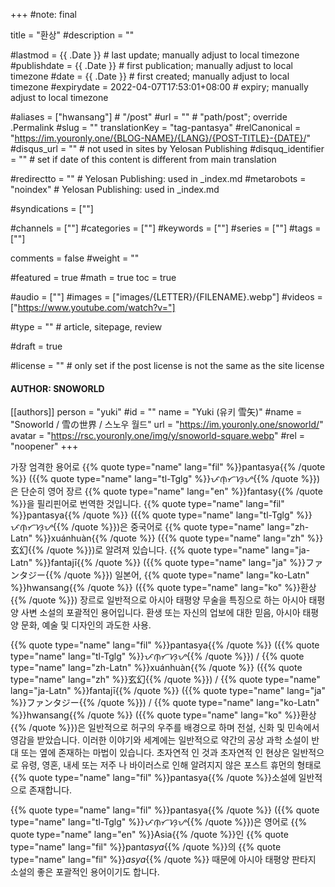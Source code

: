 +++
#note: final

title = "환상"
#description = ""

#lastmod = {{ .Date }}                 # last update; manually adjust to local timezone
#publishdate = {{ .Date }}             # first publication; manually adjust to local timezone
#date = {{ .Date }}                    # first created; manually adjust to local timezone
#expirydate = 2022-04-07T17:53:01+08:00              # expiry; manually adjust to local timezone

#aliases = ["hwansang"]                                        # "/post"
#url = ""                                              # "path/post"; override .Permalink
#slug = ""
translationKey = "tag-pantasya"
#relCanonical = "https://im.youronly.one/{BLOG-NAME}/{LANG}/{POST-TITLE}-{DATE}/"
#disqus_url = ""                                       # not used in sites by Yelosan Publishing
#disquq_identifier = ""                                # set if date of this content is different from main translation

#redirectto = ""                                       # Yelosan Publishing: used in _index.md
#metarobots = "noindex"                                # Yelosan Publishing: used in _index.md

#syndications = [""]

#channels = [""]
#categories = [""]
#keywords = [""]
#series = [""]
#tags = [""]

comments = false
#weight = ""

#featured = true
#math = true
toc = true

#audio = [""]
#images = ["images/{LETTER}/{FILENAME}.webp"]
#videos = ["https://www.youtube.com/watch?v="]

#type = ""                                             # article, sitepage, review

#draft = true

#license = ""                                          # only set if the post license is not the same as the site license

#### AUTHOR: SNOWORLD ####
[[authors]]
  person = "yuki"
  #id = ""
  name = "Yuki (유키 雪矢)"
  #name = "Snoworld / 雪の世界 / 스노우 월드"
  url = "https://im.youronly.one/snoworld/"
  avatar = "https://rsc.youronly.one/img/y/snoworld-square.webp"
  #rel = "noopener"
+++

가장 엄격한 용어로 {{% quote type="name" lang="fil" %}}pantasya{{% /quote %}} ({{% quote type="name" lang="tl-Tglg" %}}ᜉᜈ᜔ᜆᜐ᜔ᜌ{{% /quote %}})은 단순히 영어 장르 {{% quote type="name" lang="en" %}}fantasy{{% /quote %}}을 필리핀어로 번역한 것입니다. {{% quote type="name" lang="fil" %}}pantasya{{% /quote %}} ({{% quote type="name" lang="tl-Tglg" %}}ᜉᜈ᜔ᜆᜐ᜔ᜌ{{% /quote %}})은 중국어로 {{% quote type="name" lang="zh-Latn" %}}xuánhuàn{{% /quote %}} ({{% quote type="name" lang="zh" %}}玄幻{{% /quote %}})로 알려져 있습니다. {{% quote type="name" lang="ja-Latn" %}}fantajī{{% /quote %}} ({{% quote type="name" lang="ja" %}}ファンタジー{{% /quote %}}) 일본어, {{% quote type="name" lang="ko-Latn" %}}hwansang{{% /quote %}} ({{% quote type="name" lang="ko" %}}환상{{% /quote %}}) 장르로 일반적으로 아시아 태평양 무술을 특징으로 하는 아시아 태평양 사변 소설의 포괄적인 용어입니다. 환생 또는 자신의 업보에 대한 믿음, 아시아 태평양 문화, 예술 및 디자인의 과도한 사용.

{{% quote type="name" lang="fil" %}}pantasya{{% /quote %}} ({{% quote type="name" lang="tl-Tglg" %}}ᜉᜈ᜔ᜆᜐ᜔ᜌ{{% /quote %}}) / {{% quote type="name" lang="zh-Latn" %}}xuánhuàn{{% /quote %}} ({{% quote type="name" lang="zh" %}}玄幻{{% /quote %}}) / {{% quote type="name" lang="ja-Latn" %}}fantajī{{% /quote %}} ({{% quote type="name" lang="ja" %}}ファンタジー{{% /quote %}}) / {{% quote type="name" lang="ko-Latn" %}}hwansang{{% /quote %}} ({{% quote type="name" lang="ko" %}}환상{{% /quote %}})은 일반적으로 허구의 우주를 배경으로 하며 전설, 신화 및 민속에서 영감을 받았습니다. 이러한 이야기와 세계에는 일반적으로 약간의 공상 과학 소설이 반대 또는 옆에 존재하는 마법이 있습니다. 초자연적 인 것과 초자연적 인 현상은 일반적으로 유령, 영혼, 내세 또는 저주 나 바이러스로 인해 알려지지 않은 포스트 휴먼의 형태로 {{% quote type="name" lang="fil" %}}pantasya{{% /quote %}}소설에 일반적으로 존재합니다.

{{% quote type="name" lang="fil" %}}pantasya{{% /quote %}} ({{% quote type="name" lang="tl-Tglg" %}}ᜉᜈ᜔ᜆᜐ᜔ᜌ{{% /quote %}})은 영어로 {{% quote type="name" lang="en" %}}Asia{{% /quote %}}인 {{% quote type="name" lang="fil" %}}pant*asya*{{% /quote %}}의 {{% quote type="name" lang="fil" %}}*asya*{{% /quote %}} 때문에 아시아 태평양 판타지 소설의 좋은 포괄적인 용어이기도 합니다.
